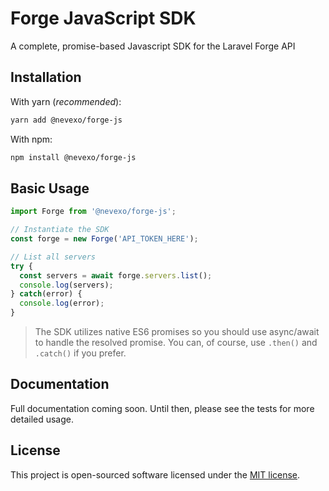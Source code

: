 # Forge JavaScript SDK

A complete, promise-based Javascript SDK for the Laravel Forge API

## Installation

With yarn (*recommended*):
``` bash
yarn add @nevexo/forge-js
```

With npm:
``` bash
npm install @nevexo/forge-js
```

## Basic Usage

``` js
import Forge from '@nevexo/forge-js';

// Instantiate the SDK
const forge = new Forge('API_TOKEN_HERE');

// List all servers
try {
  const servers = await forge.servers.list();
  console.log(servers);
} catch(error) {
  console.log(error);
}
```

> The SDK utilizes native ES6 promises so you should use async/await to handle the resolved promise. You can, of course, use ```.then()``` and ```.catch()``` if you prefer.

## Documentation

Full documentation coming soon. Until then, please see the tests for more detailed usage.

## License

This project is open-sourced software licensed under the [MIT license](http://opensource.org/licenses/MIT).
